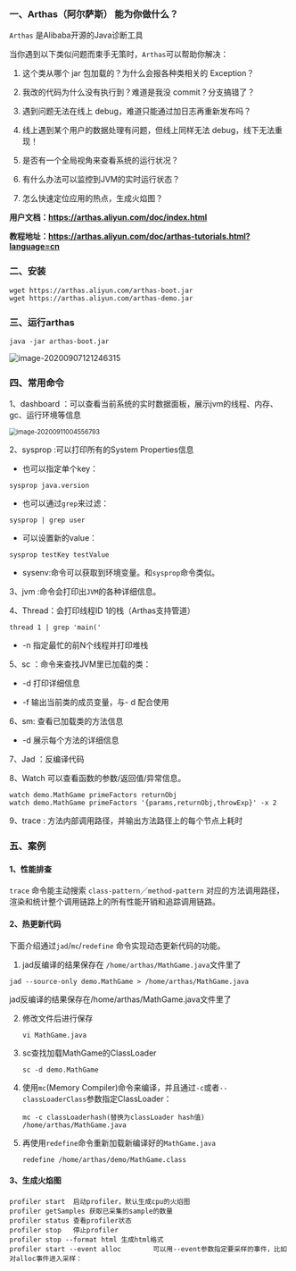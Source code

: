 

### 	一、Arthas（阿尔萨斯） 能为你做什么？

`Arthas` 是Alibaba开源的Java诊断工具

当你遇到以下类似问题而束手无策时，`Arthas`可以帮助你解决：

1. 这个类从哪个 jar 包加载的？为什么会报各种类相关的 Exception？

2. 我改的代码为什么没有执行到？难道是我没 commit？分支搞错了？

3. 遇到问题无法在线上 debug，难道只能通过加日志再重新发布吗？

4. 线上遇到某个用户的数据处理有问题，但线上同样无法 debug，线下无法重现！

5. 是否有一个全局视角来查看系统的运行状况？

6. 有什么办法可以监控到JVM的实时运行状态？

7. 怎么快速定位应用的热点，生成火焰图？


**用户文档：https://arthas.aliyun.com/doc/index.html**

**教程地址：https://arthas.aliyun.com/doc/arthas-tutorials.html?language=cn**

### 二、安装

```
wget https://arthas.aliyun.com/arthas-boot.jar
wget https://arthas.aliyun.com/arthas-demo.jar
```

### 三、运行arthas

```
java -jar arthas-boot.jar 
```

![image-20200907121246315](C:\Users\ZLM\AppData\Roaming\Typora\typora-user-images\image-20200907121246315.png)

### 四、常用命令

1、dashboard ：可以查看当前系统的实时数据面板，展示jvm的线程、内存、gc、运行环境等信息

<img src="C:\Users\ZLM\AppData\Roaming\Typora\typora-user-images\image-20200911004556793.png" alt="image-20200911004556793" style="zoom: 80%;" />

2、sysprop :可以打印所有的System Properties信息

- 也可以指定单个key： 

```
sysprop java.version
```

- 也可以通过`grep`来过滤： 

```
sysprop | grep user
```

- 可以设置新的value：

```
sysprop testKey testValue
```

- sysenv:命令可以获取到环境变量。和`sysprop`命令类似。

3、jvm :命令会打印出`JVM`的各种详细信息。

4、Thread：会打印线程ID 1的栈（Arthas支持管道）

```
thread 1 | grep 'main('
```

- -n	指定最忙的前N个线程并打印堆栈

5、sc ：命令来查找JVM里已加载的类：

- -d 打印详细信息

- -f 输出当前类的成员变量，与- d 配合使用

6、sm:	查看已加载类的方法信息

- -d 展示每个方法的详细信息

7、Jad ：反编译代码

8、Watch 可以查看函数的参数/返回值/异常信息。

```
watch demo.MathGame primeFactors returnObj
watch demo.MathGame primeFactors '{params,returnObj,throwExp}' -x 2
```

9、trace : 方法内部调用路径，并输出方法路径上的每个节点上耗时

### 五、案例

#### 1、性能排查

`trace` 命令能主动搜索 `class-pattern`／`method-pattern` 对应的方法调用路径，渲染和统计整个调用链路上的所有性能开销和追踪调用链路。

#### 2、热更新代码

下面介绍通过`jad`/`mc`/`redefine` 命令实现动态更新代码的功能。

1.  jad反编译的结果保存在 `/home/arthas/MathGame.java`文件里了

   ```
   jad --source-only demo.MathGame > /home/arthas/MathGame.java
   ```

   jad反编译的结果保存在/home/arthas/MathGame.java文件里了

   

2. 修改文件后进行保存

   ```
   vi MathGame.java
   ```

3. sc查找加载MathGame的ClassLoader

   ```
   sc -d demo.MathGame
   ```

4. 使用`mc`(Memory Compiler)命令来编译，并且通过`-c`或者`--classLoaderClass`参数指定ClassLoader：

   ```
   mc -c classLoaderhash(替换为classLoader hash值) /home/arthas/MathGame.java
   ```

5. 再使用`redefine`命令重新加载新编译好的`MathGame.java`

   ```
   redefine /home/arthas/demo/MathGame.class
   ```



#### 3、生成火焰图

```
profiler start	启动profiler，默认生成cpu的火焰图
profiler getSamples	获取已采集的sample的数量
profiler status	查看profiler状态
profiler stop	停止profiler
profiler stop --format html	生成html格式
profiler start --event alloc		可以用--event参数指定要采样的事件，比如对alloc事件进入采样：
```

